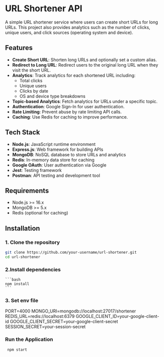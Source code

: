 # URL Shortener API

A simple URL shortener service where users can create short URLs for long URLs. This project also provides analytics such as the number of clicks, unique users, and click sources (operating system and device).

## Features

- **Create Short URL**: Shorten long URLs and optionally set a custom alias.
- **Redirect to Long URL**: Redirect users to the original long URL when they visit the short URL.
- **Analytics**: Track analytics for each shortened URL including:
  - Total clicks
  - Unique users
  - Clicks by date
  - OS and device type breakdowns
- **Topic-based Analytics**: Fetch analytics for URLs under a specific topic.
- **Authentication**: Google Sign-In for user authentication.
- **Rate Limiting**: Prevent abuse by rate limiting API calls.
- **Caching**: Use Redis for caching to improve performance.

## Tech Stack

- **Node.js**: JavaScript runtime environment
- **Express.js**: Web framework for building APIs
- **MongoDB**: NoSQL database to store URLs and analytics
- **Redis**: In-memory data store for caching
- **Google OAuth**: User authentication via Google
- **Jest**: Testing framework
- **Postman**: API testing and development tool

## Requirements

- Node.js >= 16.x
- MongoDB >= 5.x
- Redis (optional for caching)

## Installation

### 1. Clone the repository
```bash
git clone https://github.com/your-username/url-shortener.git
cd url-shortener

```

 ### 2.Install dependencies
    ```bash
    npm install
    ```

### 3. Set env file

PORT=4000
MONGO_URI=mongodb://localhost:27017/shortener
REDIS_URL=redis://localhost:6379
GOOGLE_CLIENT_ID=your-google-client-id
GOOGLE_CLIENT_SECRET=your-google-client-secret
SESSION_SECRET=your-session-secret

### Run the Application
``` bash
 npm start
 ```

